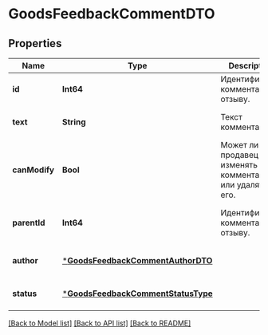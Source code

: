# GoodsFeedbackCommentDTO


## Properties
Name | Type | Description | Notes
------------ | ------------- | ------------- | -------------
**id** | **Int64** | Идентификатор комментария к отзыву.  | [default to nothing]
**text** | **String** | Текст комментария. | [default to nothing]
**canModify** | **Bool** | Может ли продавец изменять комментарий или удалять его. | [optional] [default to nothing]
**parentId** | **Int64** | Идентификатор комментария к отзыву.  | [optional] [default to nothing]
**author** | [***GoodsFeedbackCommentAuthorDTO**](GoodsFeedbackCommentAuthorDTO.md) |  | [default to nothing]
**status** | [***GoodsFeedbackCommentStatusType**](GoodsFeedbackCommentStatusType.md) |  | [default to nothing]


[[Back to Model list]](../README.md#models) [[Back to API list]](../README.md#api-endpoints) [[Back to README]](../README.md)


